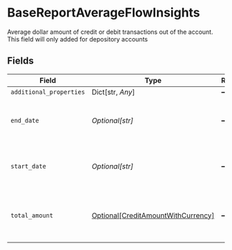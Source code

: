 # BaseReportAverageFlowInsights

Average dollar amount of credit or debit transactions out of the account. This field will only added for depository accounts


## Fields

| Field                                                                                                                      | Type                                                                                                                       | Required                                                                                                                   | Description                                                                                                                |
| -------------------------------------------------------------------------------------------------------------------------- | -------------------------------------------------------------------------------------------------------------------------- | -------------------------------------------------------------------------------------------------------------------------- | -------------------------------------------------------------------------------------------------------------------------- |
| `additional_properties`                                                                                                    | Dict[str, *Any*]                                                                                                           | :heavy_minus_sign:                                                                                                         | N/A                                                                                                                        |
| `end_date`                                                                                                                 | *Optional[str]*                                                                                                            | :heavy_minus_sign:                                                                                                         | The end date of this time period.<br/>The date will be returned in an ISO 8601 format (YYYY-MM-DD).                        |
| `start_date`                                                                                                               | *Optional[str]*                                                                                                            | :heavy_minus_sign:                                                                                                         | The start date of this time period.<br/>The date will be returned in an ISO 8601 format (YYYY-MM-DD).                      |
| `total_amount`                                                                                                             | [Optional[CreditAmountWithCurrency]](../../models/shared/creditamountwithcurrency.md)                                      | :heavy_minus_sign:                                                                                                         | This contains an amount, denominated in the currency specified by either `iso_currency_code` or `unofficial_currency_code` |